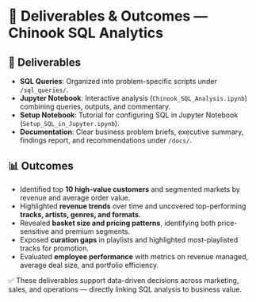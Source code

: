 # 🎯 Deliverables & Outcomes — Chinook SQL Analytics  

## 📂 Deliverables  
- **SQL Queries**: Organized into problem-specific scripts under `/sql_queries/`.  
- **Jupyter Notebook**: Interactive analysis (`Chinook_SQL_Analysis.ipynb`) combining queries, outputs, and commentary.  
- **Setup Notebook**: Tutorial for configuring SQL in Jupyter Notebook (`Setup_SQL_in_Jupyter.ipynb`).  
- **Documentation**: Clear business problem briefs, executive summary, findings report, and recommendations under `/docs/`.  

## 📊 Outcomes  
- Identified top **10 high-value customers** and segmented markets by revenue and average order value.  
- Highlighted **revenue trends** over time and uncovered top-performing **tracks, artists, genres, and formats.**  
- Revealed **basket size and pricing patterns**, identifying both price-sensitive and premium segments.  
- Exposed **curation gaps** in playlists and highlighted most-playlisted tracks for promotion.  
- Evaluated **employee performance** with metrics on revenue managed, average deal size, and portfolio efficiency.  

✅ These deliverables support data-driven decisions across marketing, sales, and operations — directly linking SQL analysis to business value.  

